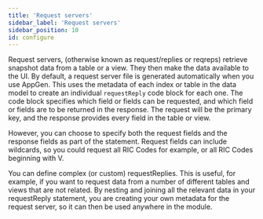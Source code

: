 ```yaml
---
title: 'Request servers'
sidebar_label: 'Request servers'
sidebar_position: 10
id: configure
---
```


Request servers, (otherwise known as request/replies or reqreps) retrieve snapshot data from a table or a view. They then make the data available to the UI.
By default, a request server file is generated automatically when you use AppGen. This uses the metadata of each index or table in the data model to create an individual `requestReply` code block for each one. The code block specifies which field or fields can be requested, and which field or fields are to be returned in the response. The request will be the primary key, and the response provides every field in the table or view.

However, you can choose to specify both the request fields and the response fields as part of the statement. Request fields can include wildcards, so you could request all RIC Codes for example, or all RIC Codes beginning with V.

You can define complex (or custom) requestReplies. This is useful, for example, if you want to request data from a number of different tables and views that are not related. By nesting and joining all the relevant data in your requestReply statement, you are creating your own metadata for the request server, so it can then be used anywhere in the module.